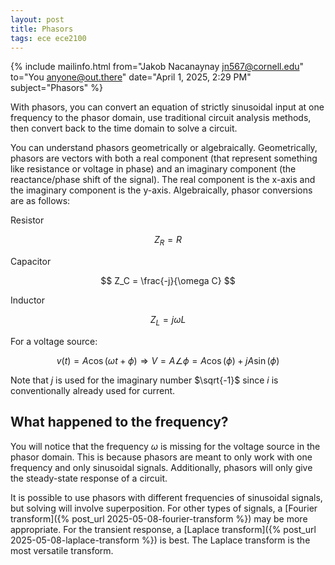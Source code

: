 ```yaml
---
layout: post
title: Phasors
tags: ece ece2100
---
```


{% include mailinfo.html from="Jakob Nacanaynay <jn567@cornell.edu>" to="You <anyone@out.there>" date="April 1, 2025, 2:29 PM" subject="Phasors" %}

With phasors, you can convert an equation of strictly sinusoidal input at one frequency to the phasor domain, use traditional circuit analysis methods, then convert back to the time domain to solve a circuit.

You can understand phasors geometrically or algebraically. Geometrically, phasors are vectors with both a real component (that represent something like resistance or voltage in phase) and an imaginary component (the reactance/phase shift of the signal). The real component is the x-axis and the imaginary component is the y-axis. Algebraically, phasor conversions are as follows:

Resistor

$$ Z_R = R $$

Capacitor

$$ Z_C = \frac{-j}{\omega C} $$

Inductor

$$ Z_L = j\omega L$$

For a voltage source:

$$ v(t) = A\cos(\omega t + \phi) \Rightarrow V = A\angle \phi = A\cos(\phi) + jA\sin(\phi)$$

Note that $j$ is used for the imaginary number $\sqrt{-1}$ since $i$ is conventionally already used for current.

## What happened to the frequency?

You will notice that the frequency $\omega$ is missing for the voltage source in the phasor domain. This is because phasors are meant to only work with one frequency and only sinusoidal signals. Additionally, phasors will only give the steady-state response of a circuit.

It is possible to use phasors with different frequencies of sinusoidal signals, but solving will involve superposition. For other types of signals, a [Fourier transform]({% post_url 2025-05-08-fourier-transform %}) may be more appropriate. For the transient response, a [Laplace transform]({% post_url 2025-05-08-laplace-transform %}) is best. The Laplace transform is the most versatile transform.